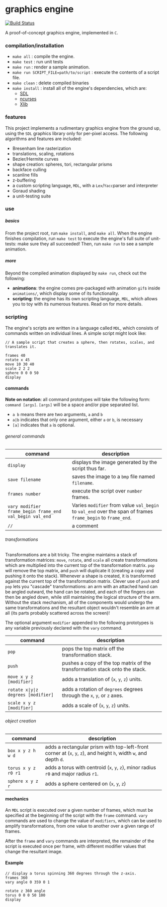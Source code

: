 # graphics engine

[![Build Status][travis_image]][travis_status]

A proof-of-concept graphics engine, implemented in `C`.

### compilation/installation
 * `make all` : compile the engine.
 * `make test` : run unit tests
 * `make run` : render a sample animation.
 * `make run SCRIPT_FILE=path/to/script` : execute the contents of a script file.
 * `make clean` : delete compiled binaries
 * `make install` : install all of the engine's dependencies, which are:
	* [SDL][SDL]
	* [ncurses][ncurses]
	* [Xlib][Xlib]

### features
This project implements a rudimentary graphics engine from the ground up, using
the `SDL` graphics library only for per-pixel access. The following algorithms
and features are included:

 * Bresenham line rasterization
 * translations, scaling, rotations
 * Bezier/Hermite curves
 * shape creation: spheres, tori, rectangular prisms
 * backface culling
 * scanline fills
 * z-buffering
 * a custom scripting language, `MDL`, with a `Lex`/`Yacc`parser and
    interpreter
 * Goraud shading
 * a unit-testing suite

### use
##### basics
From the project root, run `make install`, and `make all`. When the engine finishes compilation, run `make test` to
execute the engine's full suite of unit-tests: make sure they all succeeded! Then, run `make run` to see a sample
animation.

##### more
Beyond the compiled animation displayed by `make run`, check out the following:

 * **animations**: the engine comes pre-packaged with animation `gif`s inside `animations/`, which display some of its
   functionality.
 * **scripting**: the engine has its own scripting language, `MDL`, which allows you to toy with its numerous features.
   Read on for more details.

### scripting
The engine's scripts are written in a language called `MDL`, which consists of commands written on individual lines. A
simple script might look like:

	// A sample script that creates a sphere, then rotates, scales, and translates it.

	frames 40
	rotate x 45
	move 10 30 40
	scale 2 2 2
	sphere 0 0 0 50
	display

#### commands

**Note on notation**: all command prototypes will take the following form: `command [args]`. `[args]` will be a space
and/or pipe separated list.
 * `a b` means there are two arguments, `a` and `b`
 * `a|b` indicates that only one argument, either `a` or `b`, is necessary
 * `[a]` indicates that `a` is optional.

###### general commands
command | description
--- | ---
`display` | displays the image generated by the script thus far.
`save filename` | saves the image to a `bmp` file named `filename`.
`frames number` | execute the script over `number` frames.
`vary modifier frame_begin frame_end val_begin val_end` | Varies `modifier` from value `val_begin` to `val_end` over the span of frames `frame_begin` to `frame_end`.
`//` | a comment

###### transformations
Transformations are a bit tricky. The engine maintains a stack of transformation matrices: `move`, `rotate`, and
`scale` all create transformations which are multiplied into the current top of the transformation matrix. `pop` will
remove the top matrix, and `push` will duplicate it (creating a copy and pushing it onto the stack).  Whenever a shape
is created, it is transformed against the current top of the transformation matrix. Clever use of `push` and `pop` lets
you "cascade" transformations: an arm with an attached hand can be angled outward, the hand can be rotated, and each of
the fingers can then be angled down, while still maintaining the logical structure of the arm.  Without the stack
mechanism, all of the components would undergo the same transformations and the resultant object wouldn't resemble an
arm at all (its parts probably scattered across the screen)!

The optional argument `modifier` appended to the following prototypes is any variable previously declared with the
`vary` command.

command | description
--- | ---
`pop` | pops the top matrix off the transformation stack.
`push` | pushes a copy of the top matrix of the transformation stack onto the stack.
`move x y z [modifier]` | adds a translation of (`x`, `y`, `z`) units.
<code>rotate x&#124;y&#124;z degrees [modifier]</code> | adds a rotation of `degrees` degrees through the `x`, `y`, or `z` axes.
`scale x y z [modifier]` | adds a scale of (`x`, `y`, `z`) units.

###### object creation
command | description
--- | ---
`box x y z h w d` | adds a rectangular prism with top-left-front corner at (`x`, `y`, `z`), and height `h`, width `w`, and depth `d`.
`torus x y z r0 r1` | adds a torus with centroid (`x`, `y`, `z`), minor radius `r0` and major radius `r1`.
`sphere x y z r` | adds a sphere centered on (`x`, `y`, `z`)

#### mechanics
An `MDL` script is executed over a given number of frames, which must be specified at the beginning of the script with
the `frame` command. `vary` commands are used to change the value of `modifiers`, which can be used to amplify
transformations, from one value to another over a given range of frames.

After the `frame` and `vary` commands are interpreted, the remainder of the script is executed once per frame, with
different modifier values that change the resultant image.

#### Example
	// display a torus spinning 360 degrees through the z-axis.
	frames 360
	vary angle 0 359 0 1

	rotate z 360 angle
	torus 0 0 0 50 100
	display

[SDL]: http://www.libsdl.org/
[ncurses]: http://www.gnu.org/software/ncurses/
[Xlib]:http://en.wikipedia.org/wiki/Xlib
[travis_status]: (https://travis-ci.org/sevko/graphics-engine)
[travis_image]: https://travis-ci.org/sevko/large-pixel-collider.svg
